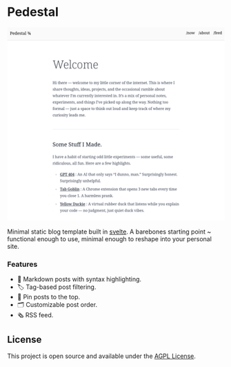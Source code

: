 # Pedestal

![](pedestal.png)

Minimal static blog template built in [svelte](https://svelte.dev/). A barebones
starting point ~ functional enough to use, minimal enough to reshape into your personal site.

### Features

- 📄 Markdown posts with syntax highlighting.
- 🏷️ Tag-based post filtering.
- 📌 Pin posts to the top.
- 🗂️ Customizable post order.
- 🗞️ RSS feed.

## License

This project is open source and available under the [AGPL License](https://github.com/commitsovercoffee/pedestal/blob/main/LICENSE).
